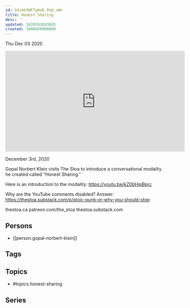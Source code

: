 ```yaml
---
id: S4imbfWF7gHab_PwQ_xWn
title: Honest Sharing
desc: ''
updated: 1639762693845
created: 1606950000000
---
```





Thu Dec 03 2020

<iframe width="560" height="315" src="https://www.youtube.com/embed/9hsWW3CjHmI" title="Honest Sharing w/ Gopal Norbert Klein" frameborder="0" allow="accelerometer; autoplay; clipboard-write; encrypted-media; gyroscope; picture-in-picture" allowfullscreen ></iframe>

December 3rd, 2020

Gopal Norbert Klein visits The Stoa to introduce a conversational modality he created called "Honest Sharing."

Here is an introduction to the modality: https://youtu.be/kZ0bHipBprc

Why are the YouTube comments disabled? Answer: https://thestoa.substack.com/p/stoic-punk-or-why-you-should-stop

thestoa.ca
patreon.com/the_stoa
thestoa.substack.com

## Persons

- [[person.gopal-norbert-klein]]

## Tags



## Topics

- #topics.honest-sharing

## Series



